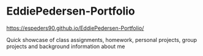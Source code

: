 # EddiePedersen-Portfolio
https://espeders90.github.io/EddiePedersen-Portfolio/

Quick showcase of class assignments, homework, personal projects, group projects and background information about me
